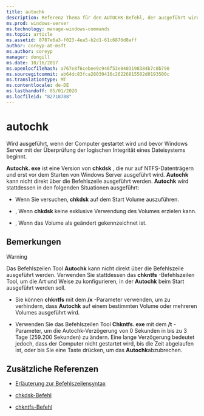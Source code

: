 ```yaml
---
title: autochk
description: Referenz Thema für den AUTOCHK-Befehl, der ausgeführt wird, wenn der Computer gestartet wird und vor Windows Server gestartet wurde, um die logische Integrität eines Dateisystems zu überprüfen.
ms.prod: windows-server
ms.technology: manage-windows-commands
ms.topic: article
ms.assetid: 8787e6a3-f023-4ea5-b2d1-61c6876d8aff
author: coreyp-at-msft
ms.author: coreyp
manager: dongill
ms.date: 10/16/2017
ms.openlocfilehash: a767e8f6cebee9c946f53e0403198384b7c0b790
ms.sourcegitcommit: ab64dc83fca28039416c26226815502d0193500c
ms.translationtype: MT
ms.contentlocale: de-DE
ms.lasthandoff: 05/01/2020
ms.locfileid: "82718788"
---
```

# <a name="autochk"></a>autochk

Wird ausgeführt, wenn der Computer gestartet wird und bevor Windows Server mit der Überprüfung der logischen Integrität eines Dateisystems beginnt.

**Autochk. exe** ist eine Version von **chkdsk** , die nur auf NTFS-Datenträgern und erst vor dem Starten von Windows Server ausgeführt wird. **Autochk** kann nicht direkt über die Befehlszeile ausgeführt werden. **Autochk** wird stattdessen in den folgenden Situationen ausgeführt:

- Wenn Sie versuchen, **chkdsk** auf dem Start Volume auszuführen.

- , Wenn **chkdsk** keine exklusive Verwendung des Volumes erzielen kann.

- , Wenn das Volume als geändert gekennzeichnet ist.

## <a name="remarks"></a>Bemerkungen

> [!WARNING]
> Das Befehlszeilen Tool **Autochk** kann nicht direkt über die Befehlszeile ausgeführt werden. Verwenden Sie stattdessen das **chkntfs** -Befehlszeilen Tool, um die Art und Weise zu konfigurieren, in der **Autochk** beim Start ausgeführt werden soll.
>
> - Sie können **chkntfs** mit dem **/x** -Parameter verwenden, um zu verhindern, dass **Autochk** auf einem bestimmten Volume oder mehreren Volumes ausgeführt wird.
>
> - Verwenden Sie das Befehlszeilen Tool **Chkntfs. exe** mit dem **/t** -Parameter, um die Autochk-Verzögerung von 0 Sekunden in bis zu 3 Tage (259.200 Sekunden) zu ändern. Eine lange Verzögerung bedeutet jedoch, dass der Computer nicht gestartet wird, bis die Zeit abgelaufen ist, oder bis Sie eine Taste drücken, um das **Autochk**abzubrechen.

## <a name="additional-references"></a>Zusätzliche Referenzen

- [Erläuterung zur Befehlszeilensyntax](command-line-syntax-key.md)

- [chkdsk-Befehl](chkdsk.md)

- [chkntfs-Befehl](chkntfs.md)
